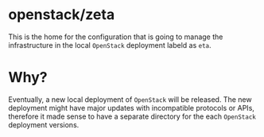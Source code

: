 # openstack/zeta

This is the home for the configuration that is going to manage the
infrastructure in the local `OpenStack` deployment labeld as `eta`.

# Why?

Eventually, a new local deployment of `OpenStack` will be released. The new
deployment might have major updates with incompatible protocols or APIs, therefore
it made sense to have a separate directory for the each `OpenStack` deployment
versions.
